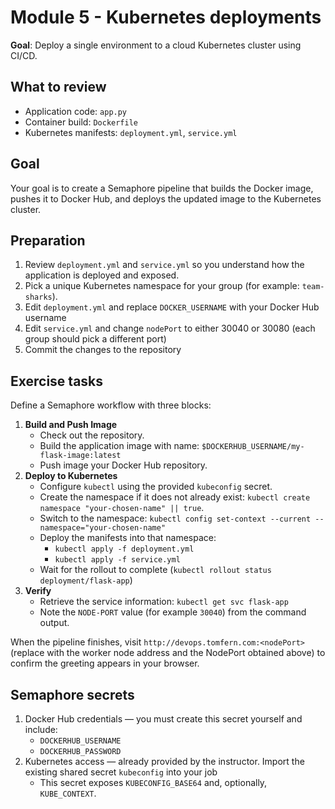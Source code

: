 # Module 5 - Kubernetes deployments

**Goal**: Deploy a single environment to a cloud Kubernetes cluster using CI/CD.

## What to review

- Application code: `app.py`
- Container build: `Dockerfile`
- Kubernetes manifests: `deployment.yml`, `service.yml`

## Goal

Your goal is to create a Semaphore pipeline that builds the Docker image, pushes it to Docker Hub, and deploys the updated image to the Kubernetes cluster.

## Preparation

1. Review `deployment.yml` and `service.yml` so you understand how the application is deployed and exposed.
2. Pick a unique Kubernetes namespace for your group (for example: `team-sharks`).
3. Edit `deployment.yml` and replace `DOCKER_USERNAME` with your Docker Hub username
4. Edit `service.yml` and change `nodePort` to either 30040 or 30080 (each group should pick a different port)
4. Commit the changes to the repository

## Exercise tasks

Define a Semaphore workflow with three blocks:

1. **Build and Push Image**
   - Check out the repository.
   - Build the application image with name: `$DOCKERHUB_USERNAME/my-flask-image:latest`
   - Push image your Docker Hub repository.
2. **Deploy to Kubernetes**
   - Configure `kubectl` using the provided `kubeconfig` secret.
   - Create the namespace if it does not already exist: `kubectl create namespace "your-chosen-name" || true`.
   - Switch to the namespace: `kubectl config set-context --current --namespace="your-chosen-name"`
   - Deploy the manifests into that namespace:
     - `kubectl apply -f deployment.yml`
     - `kubectl apply -f service.yml`
   - Wait for the rollout to complete (`kubectl rollout status deployment/flask-app`)
3. **Verify**
   - Retrieve the service information: `kubectl get svc flask-app`
   - Note the `NODE-PORT` value (for example `30040`) from the command output.

When the pipeline finishes, visit `http://devops.tomfern.com:<nodePort>` (replace with the worker node address and the NodePort obtained above) to confirm the greeting appears in your browser.

## Semaphore secrets

1. Docker Hub credentials — you must create this secret yourself and include:
   - `DOCKERHUB_USERNAME`
   - `DOCKERHUB_PASSWORD`
2. Kubernetes access — already provided by the instructor. Import the existing shared secret `kubeconfig` into your job
   - This secret exposes `KUBECONFIG_BASE64` and, optionally, `KUBE_CONTEXT`.
